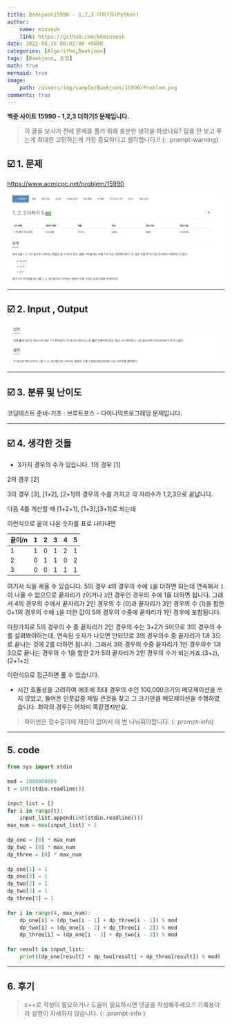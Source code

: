 ```yaml
---
title: Baekjoon15990 - 1,2,3 더하기5(Python)
author: 
    name: minseok
    link: https://github.com/kkminseok
date: 2022-08-16 00:02:00 +0800
categories: [Algorithm,Baekjoon]
tags: [Baekjoon, 순열]
math: true
mermaid: true
image: 
    path: /assets/img/sample/Baekjoon/15990/Problem.png
comments: true
---
```


**백준 사이트 15990 - 1,2,3 더하기5 문제입니다.**

> 이 글을 보시기 전에 문제를 풀기 위해 충분한 생각을 하셨나요? 답을 안 보고 푸는게 최대한 고민하는게 가장 중요하다고 생각합니다.!!
{: .prompt-warning}

## ☑️ 1. 문제
<https://www.acmicpc.net/problem/15990>


![](/assets/img/sample/Baekjoon/15990/Problem.png)

-----  

## ☑️ 2. Input , Output
![](/assets/img/sample/Baekjoon/15990/input.png)


-----  

## ☑️ 3. 분류 및 난이도

코딩테스트 준비-기초 : 브루트포스 - 다이나믹프로그래밍 문제입니다.

-----  

## ☑️ 4. 생각한 것들

- 3가지 경우의 수가 있습니다. 
1의 경우 [1]

2의 경우 [2]

3의 경우 [3], [1+2], [2+1]의 경우의 수를 가지고
각 자리수가 1,2,3으로 끝납니다.

다음 4를 계산할 때 [1+2+1], [1+3],[3+1]로 되는데

이런식으로 끝이 나온 숫자를 표로 나타내면

|끝이/n| 1 | 2 | 3 | 4 | 5 |
|-----|---|---|---|---|---|
|1    |1  |0  |1  |2  |1  |
|2    |0  |1  |1  |0  |2  |
|3    |0  |0  |1  |1  |1  |

여기서 식을 세울 수 있습니다. 5의 경우 `4`의 경우의 수에 `1`을 더하면 되는데 연속해서 `1`이 나올 수 없으므로 끝자리가 `2`이거나 `3`인 경우인 경우의 수에 1을 더하면 됩니다. 그래서 4의 경우의 수에서 끝자리가 2인 경우의 수 (0)과 끝자리가 3인 경우의 수 (1)을 합한 0+1의 경우의 수에 `1`을 더한 값이 5의 경우의 수중에 끝자리가 1인 경우에 포함됩니다.

마찬가지로 5의 경우의 수 중 끝자리가 2인 경우의 수는 3+2가 5이므로 3의 경우의 수를 살펴봐야하는데, 연속된 숫자가 나오면 안되므로 3의 경우의수 중 끝자리가 1과 3으로 끝나는 것에 2를 더하면 됩니다. 그래서 3의 경우의 수중 끝자리가 1인 경우의수 1과 3으로 끝나는 경우의 수 1을 합한 2가 5의 끝자리가 2인 경우의 수가 되는거죠.(3+`2`), (2+1+`2`)

이런식으로 접근하면 풀 수 있습니다.

- 시간 효율성을 고려하여 애초에 최대 경우의 수인 100,000크기의 메모제이션을 쓰지 않았고, 들어온 인풋값중 제일 큰것을 찾고 그 크기만큼 메모제이션을 수행하였습니다. 최악의 경우는 어차피 똑같겠지만요.

> 파이썬은 정수길이에 제한이 없어서 매 번 나눠줘야합니다.
{: prompt-info}

-----  

## 5. code

```python
from sys import stdin

mod = 1000000009
t = int(stdin.readline())

input_list = []
for i in range(t):
    input_list.append(int(stdin.readline()))
max_num = max(input_list) + 1

dp_one = [0] * max_num
dp_two = [0] * max_num
dp_three = [0] * max_num

dp_one[1] = 1
dp_one[3] = 1
dp_two[2] = 1
dp_two[3] = 1
dp_three[3] = 1

for i in range(4, max_num):
    dp_one[i] = (dp_two[i - 1] + dp_three[i - 1]) % mod
    dp_two[i] = (dp_one[i - 2] + dp_three[i - 2]) % mod
    dp_three[i] = (dp_one[i - 3] + dp_two[i - 3]) % mod

for result in input_list:
    print((dp_one[result] + dp_two[result] + dp_three[result]) % mod)

```

-----

## 6. 후기


> c++로 작성이 필요하거나 도움이 필요하시면 댓글을 작성해주세요.!! 기록용이라 설명이 자세하지 않습니다.
{: .prompt-info }